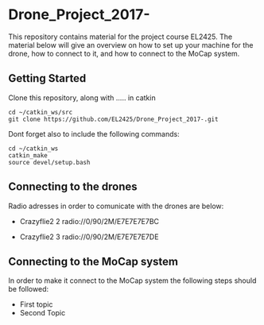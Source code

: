 # Drone_Project_2017-
This repository contains material for the project course EL2425. The material below will give an overview on how to set up your machine for the drone, how to connect to it, and how to connect to the MoCap system. 

## Getting Started

Clone this repository, along with ..... in catkin

```
cd ~/catkin_ws/src
git clone https://github.com/EL2425/Drone_Project_2017-.git

```
Dont forget also to include the following commands:

```
cd ~/catkin_ws
catkin_make
source devel/setup.bash

```
## Connecting to the drones

Radio adresses in order to comunicate with the drones are below:

* Crazyflie2 2 radio://0/90/2M/E7E7E7E7BC

* Crazyflie2 3 radio://0/90/2M/E7E7E7E7DE

## Connecting to the MoCap system

In order to make it connect to the MoCap system the following steps should be followed:

* First topic
* Second Topic

